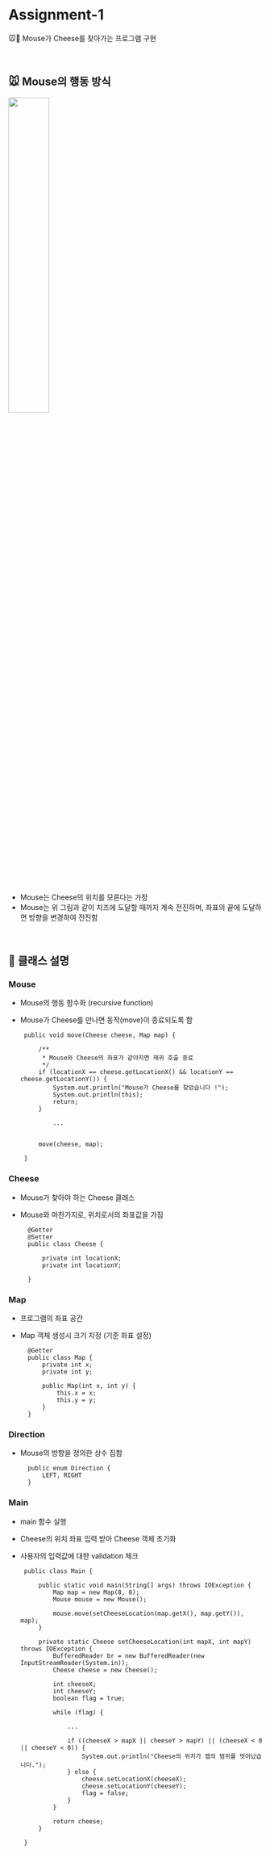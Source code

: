 


# Assignment-1
🐭🧀 Mouse가 Cheese를 찾아가는 프로그램 구현

<br>

## 🐭 Mouse의 행동 방식


<div>
<img src="https://user-images.githubusercontent.com/96460131/190904149-c3aaec2e-593b-42f6-91ea-7ebc01e81391.jpg" width=40% height=40%>

 - Mouse는 Cheese의 위치를 모른다는 가정
 - Mouse는 위 그림과 같이 치즈에 도달할 때까지 계속 전진하며,
좌표의 끝에 도달하면 방향을 변경하여 전진함

</div>

<br>

## 📌 클래스 설명

### Mouse

 - Mouse의 행동 함수화 (recursive function)
 - Mouse가 Cheese를 만나면 동작(move)이 종료되도록 함

		public void move(Cheese cheese, Map map) {

			/**
			 * Mouse와 Cheese의 좌표가 같아지면 재귀 호출 종료
			 */
			if (locationX == cheese.getLocationX() && locationY == cheese.getLocationY()) {
				System.out.println("Mouse가 Cheese를 찾았습니다 !");
				System.out.println(this);
				return;
			}
			
				...
				

			move(cheese, map);

		}





### Cheese

- Mouse가 찾아야 하는 Cheese 클래스
- Mouse와 마찬가지로, 위치로서의 좌표값을 가짐


	    @Getter
		@Setter
		public class Cheese {
	
			private int locationX;
			private int locationY;

		}




### Map

- 프로그램의 좌표 공간
- Map 객체 생성시 크기 지정 (기준 좌표 설정)

	    @Getter
		public class Map {
			private int x;
			private int y;

			public Map(int x, int y) {
				this.x = x;
				this.y = y;
			}
		}




### Direction
- Mouse의 방향을 정의한 상수 집합

	    public enum Direction {
			LEFT, RIGHT
		}




### Main

- main 함수 실행
 - Cheese의 위치 좌표 입력 받아 Cheese 객체 초기화
 - 사용자의 입력값에 대한 validation 체크


		public class Main {

			public static void main(String[] args) throws IOException {
				Map map = new Map(8, 8);
				Mouse mouse = new Mouse();

				mouse.move(setCheeseLocation(map.getX(), map.getY()), map);
			}

			private static Cheese setCheeseLocation(int mapX, int mapY) throws IOException {
				BufferedReader br = new BufferedReader(new InputStreamReader(System.in));
				Cheese cheese = new Cheese();

				int cheeseX;
				int cheeseY;
				boolean flag = true;

				while (flag) {
				
					...

					if ((cheeseX > mapX || cheeseY > mapY) || (cheeseX < 0 || cheeseY < 0)) {
						System.out.println("Cheese의 위치가 맵의 범위를 벗어났습니다.");
					} else {
						cheese.setLocationX(cheeseX);
						cheese.setLocationY(cheeseY);
						flag = false;
					}
				}

				return cheese;
			}

		}



